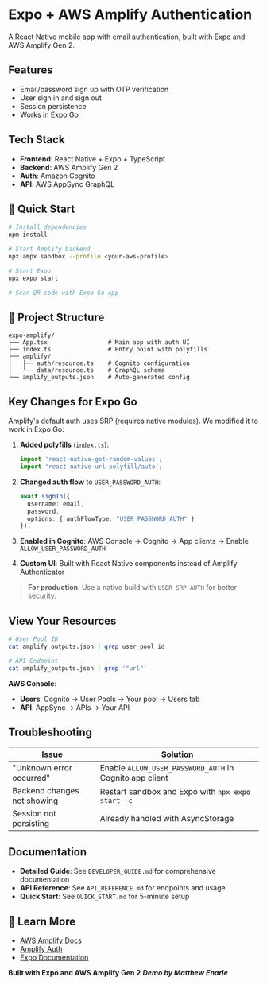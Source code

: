 # Expo + AWS Amplify Authentication

A React Native mobile app with email authentication, built with Expo and AWS Amplify Gen 2.

## Features

- Email/password sign up with OTP verification
- User sign in and sign out
- Session persistence
- Works in Expo Go

## Tech Stack

- **Frontend**: React Native + Expo + TypeScript
- **Backend**: AWS Amplify Gen 2
- **Auth**: Amazon Cognito
- **API**: AWS AppSync GraphQL

## 🚀 Quick Start

```bash
# Install dependencies
npm install

# Start Amplify backend 
npx ampx sandbox --profile <your-aws-profile>

# Start Expo 
npx expo start

# Scan QR code with Expo Go app
```

## 📁 Project Structure

```
expo-amplify/
├── App.tsx                 # Main app with auth UI
├── index.ts                # Entry point with polyfills
├── amplify/
│   ├── auth/resource.ts    # Cognito configuration
│   └── data/resource.ts    # GraphQL schema
└── amplify_outputs.json    # Auto-generated config
```

## Key Changes for Expo Go

Amplify's default auth uses SRP (requires native modules). We modified it to work in Expo Go:

1. **Added polyfills** (`index.ts`):
   ```typescript
   import 'react-native-get-random-values';
   import 'react-native-url-polyfill/auto';
   ```

2. **Changed auth flow** to `USER_PASSWORD_AUTH`:
   ```typescript
   await signIn({
     username: email,
     password,
     options: { authFlowType: "USER_PASSWORD_AUTH" }
   });
   ```

3. **Enabled in Cognito**: AWS Console → Cognito → App clients → Enable `ALLOW_USER_PASSWORD_AUTH`

4. **Custom UI**: Built with React Native components instead of Amplify Authenticator

> **For production**: Use a native build with `USER_SRP_AUTH` for better security.

## View Your Resources

```bash
# User Pool ID
cat amplify_outputs.json | grep user_pool_id

# API Endpoint
cat amplify_outputs.json | grep '"url"'
```

**AWS Console**:
- **Users**: Cognito → User Pools → Your pool → Users tab
- **API**: AppSync → APIs → Your API

## Troubleshooting

| Issue | Solution |
|-------|----------|
| "Unknown error occurred" | Enable `ALLOW_USER_PASSWORD_AUTH` in Cognito app client |
| Backend changes not showing | Restart sandbox and Expo with `npx expo start -c` |
| Session not persisting | Already handled with AsyncStorage |

## Documentation

- **Detailed Guide**: See `DEVELOPER_GUIDE.md` for comprehensive documentation
- **API Reference**: See `API_REFERENCE.md` for endpoints and usage
- **Quick Start**: See `QUICK_START.md` for 5-minute setup

## 📖 Learn More

- [AWS Amplify Docs](https://docs.amplify.aws/react-native/)
- [Amplify Auth](https://docs.amplify.aws/react-native/build-a-backend/auth/)
- [Expo Documentation](https://docs.expo.dev/)


**Built with Expo and AWS Amplify Gen 2**
***Demo by Matthew Enarle***
